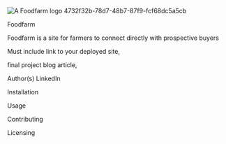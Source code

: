 ![A Foodfarm logo 4732f32b-78d7-48b7-87f9-fcf68dc5a5cb](https://github.com/qasqot79/Foodfarm/assets/111513209/b46e6e1e-b469-45e3-947e-0ae898d63806)


Foodfarm

Foodfarm is a site for farmers to connect directly with prospective buyers

Must include link to your deployed site,

final project blog article,

Author(s) LinkedIn

Installation

Usage

Contributing

Licensing
